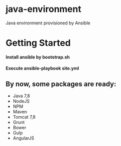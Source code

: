 # java-environment
Java environment provisioned by Ansible

# Getting Started

#### Install ansible by bootstrap.sh
#### Execute ansible-playbook site.yml

## By now, some packages are ready:
- Java 7,8
- NodeJS
- NPM
- Maven
- Tomcat 7,8
- Grunt
- Bower
- Gulp
- AngularJS
